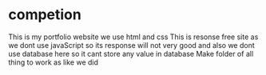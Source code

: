# competion
This is my portfolio website we use html and css
This is resonse free site as we dont use javaScript so its response will not very good and also we dont use database here so it cant store any value in database
Make folder of all thing to work as like we did 

